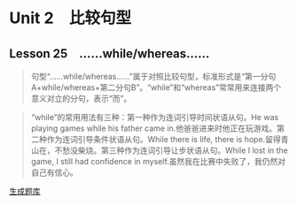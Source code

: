 ﻿ # Unit 2　比较句型
 ## Lesson 25　……while/whereas……
 
> 句型“……while/whereas……”属于对照比较句型，标准形式是“第一分句A+while/whereas+第二分句B”。“while”和“whereas”常常用来连接两个意义对立的分句，表示“而”。

> “while”的常用用法有三种：第一种作为连词引导时间状语从句。He was playing games while his father came in.他爸爸进来时他正在玩游戏。第二种作为连词引导条件状语从句。While there is life, there is hope.留得青山在，不愁没柴烧。第三种作为连词引导让步状语从句。While I lost in the game, I still had confidence in myself.虽然我在比赛中失败了，我仍然对自己有信心。


 [生成题库](./question/f025.json)